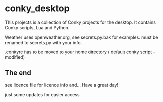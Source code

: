 # conky_desktop

This projects is a collection of Conky projects for the desktop.
It contains Conky scripts, Lua and Python.

Weather uses openweather.org, see secrets.py.bak for examples. must be renamed to 
secrets.py with your info.

.conkyrc has to be moved to your home directory ( default conky script - modified)

## The end
see licence file for licence info and...
Have a great day!

just some updates for easier access

